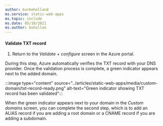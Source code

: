 ```yaml
---
author: burkeholland
ms.service: static-web-apps
ms.topic: include
ms.date: 05/10/2021
ms.author: buhollan
---
```


#### Validate TXT record

1. Return to the _Validate + configure_ screen in the Azure portal.

During this step, Azure automatically verifies the TXT record with your DNS provider. Once the validation process is complete, a green indicator appears next to the added domain.

:::image type="content" source="../articles/static-web-apps/media/custom-domain/txt-record-ready.png" alt-text="Green indicator showing TXT record has been validated":::

When the green indicator appears next to your domain in the _Custom domains_ screen, you can complete the second step, which is to add an ALIAS record if you are adding a root domain or a CNAME record if you are adding a subdomain.
